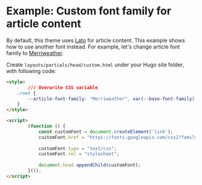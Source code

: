# Example: Custom font family for article content

By default, this theme uses [Lato](https://fonts.google.com/specimen/Lato) for article content. This example shows how to use another font instead. For example, let's change article font family to [Merriweather](https://fonts.google.com/specimen/Merriweather).

Create `layouts/partials/head/custom.html` under your Hugo site folder, with following code:

```html
<style>
		/// Overwrite CSS variable
    :root {
        --article-font-family: "Merriweather", var(--base-font-family);
    }
</style>

<script>
		(function () {
		    const customFont = document.createElement('link');
		    customFont.href = "https://fonts.googleapis.com/css2?family=Merriweather:wght@400;700&display=swap";
		
		    customFont.type = "text/css";
		    customFont.rel = "stylesheet";
		
		    document.head.appendChild(customFont);
		}());
</script>
```